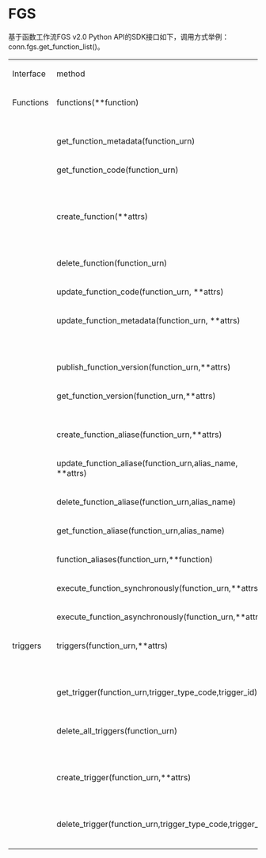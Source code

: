 # FGS<a name="sdk_12_0024"></a>

基于函数工作流FGS v2.0 Python API的SDK接口如下，调用方式举例：conn.fgs.get\_function\_list\(\)。

<a name="table131110432351"></a>
<table><tbody><tr id="row174391343143517"><td class="cellrowborder" valign="top" width="27.102710271027103%"><p id="p1043916437357"><a name="p1043916437357"></a><a name="p1043916437357"></a><span>Interface</span></p>
</td>
<td class="cellrowborder" valign="top" width="36.13361336133614%"><p id="p19439243123519"><a name="p19439243123519"></a><a name="p19439243123519"></a><span>method</span></p>
</td>
<td class="cellrowborder" valign="top" width="36.76367636763676%"><p id="p124391643113516"><a name="p124391643113516"></a><a name="p124391643113516"></a><span>API</span></p>
</td>
</tr>
<tr id="row84391943123513"><td class="cellrowborder" rowspan="16" valign="top" width="27.102710271027103%"><p id="p94392431354"><a name="p94392431354"></a><a name="p94392431354"></a><span>Functions</span></p>
</td>
<td class="cellrowborder" valign="top" width="36.13361336133614%"><p id="p186615332482"><a name="p186615332482"></a><a name="p186615332482"></a>functions(**function)</p>
</td>
<td class="cellrowborder" valign="top" width="36.76367636763676%"><p id="p94396437356"><a name="p94396437356"></a><a name="p94396437356"></a><span>GET /v2/{project_id}/fgs/functions?marker={marker}</span><span>&amp;</span><span>maxitems={maxitems}</span></p>
</td>
</tr>
<tr id="row16439443193513"><td class="cellrowborder" valign="top"><p id="p123370398489"><a name="p123370398489"></a><a name="p123370398489"></a>get_function_metadata(function_urn)</p>
</td>
<td class="cellrowborder" valign="top"><p id="p1944024363519"><a name="p1944024363519"></a><a name="p1944024363519"></a>GET /v2/{project_id}/fgs/functions/{function_urn}/config</p>
</td>
</tr>
<tr id="row1944074312356"><td class="cellrowborder" valign="top"><p id="p036394410482"><a name="p036394410482"></a><a name="p036394410482"></a>get_function_code(function_urn)</p>
</td>
<td class="cellrowborder" valign="top"><p id="p1844018436352"><a name="p1844018436352"></a><a name="p1844018436352"></a>GET</p>
<p id="p1244084318353"><a name="p1244084318353"></a><a name="p1244084318353"></a>/v2/{project_id}/fgs/functions/{function_urn}/code</p>
</td>
</tr>
<tr id="row1844018436359"><td class="cellrowborder" valign="top"><p id="p13360115312480"><a name="p13360115312480"></a><a name="p13360115312480"></a>create_function(**attrs)</p>
</td>
<td class="cellrowborder" valign="top"><p id="p174401843113514"><a name="p174401843113514"></a><a name="p174401843113514"></a>POST</p>
<p id="p6440154310351"><a name="p6440154310351"></a><a name="p6440154310351"></a>/v2/{project_id}/fgs/functions</p>
</td>
</tr>
<tr id="row1644064311358"><td class="cellrowborder" valign="top"><p id="p175827595483"><a name="p175827595483"></a><a name="p175827595483"></a>delete_function(function_urn)</p>
</td>
<td class="cellrowborder" valign="top"><p id="p184401143183513"><a name="p184401143183513"></a><a name="p184401143183513"></a>DELETE /v2/{project_id}/fgs/functions/{function_urn}</p>
</td>
</tr>
<tr id="row13440204383516"><td class="cellrowborder" valign="top"><p id="p1199116764916"><a name="p1199116764916"></a><a name="p1199116764916"></a>update_function_code(function_urn, **attrs)</p>
</td>
<td class="cellrowborder" valign="top"><p id="p1444014316357"><a name="p1444014316357"></a><a name="p1444014316357"></a>PUT /v2/{project_id}/fgs/functions/{function_urn}/code</p>
</td>
</tr>
<tr id="row1440114313510"><td class="cellrowborder" valign="top"><p id="p1387591210495"><a name="p1387591210495"></a><a name="p1387591210495"></a>update_function_metadata(function_urn, **attrs)</p>
</td>
<td class="cellrowborder" valign="top"><p id="p1244113439352"><a name="p1244113439352"></a><a name="p1244113439352"></a>PUT</p>
<p id="p16441843133513"><a name="p16441843133513"></a><a name="p16441843133513"></a>/v2/{project_id}/fgs/functions/{function_urn}/config</p>
</td>
</tr>
<tr id="row14441943183511"><td class="cellrowborder" valign="top"><p id="p88959174497"><a name="p88959174497"></a><a name="p88959174497"></a>publish_function_version(function_urn,**attrs)</p>
</td>
<td class="cellrowborder" valign="top"><p id="p19441144314359"><a name="p19441144314359"></a><a name="p19441144314359"></a>POST /v2/{project_id}/fgs/functions/{function_urn}/versions</p>
</td>
</tr>
<tr id="row24419434357"><td class="cellrowborder" valign="top"><p id="p17322725134914"><a name="p17322725134914"></a><a name="p17322725134914"></a>get_function_version(function_urn,**attrs)</p>
</td>
<td class="cellrowborder" valign="top"><p id="p64411943103514"><a name="p64411943103514"></a><a name="p64411943103514"></a>GET /v2/{project_id}/fgs/functions/{function_urn}/versions?marker={marker}&amp;maxitems={maxitems}</p>
</td>
</tr>
<tr id="row1441194310350"><td class="cellrowborder" valign="top"><p id="p77772029174914"><a name="p77772029174914"></a><a name="p77772029174914"></a>create_function_aliase(function_urn,**attrs)</p>
</td>
<td class="cellrowborder" valign="top"><p id="p164411743143515"><a name="p164411743143515"></a><a name="p164411743143515"></a>POST /v2/{project_id}/fgs/functions/{function_urn}/aliases</p>
</td>
</tr>
<tr id="row11441443153514"><td class="cellrowborder" valign="top"><p id="p1754973454914"><a name="p1754973454914"></a><a name="p1754973454914"></a>update_function_aliase(function_urn,alias_name, **attrs)</p>
</td>
<td class="cellrowborder" valign="top"><p id="p15441124313352"><a name="p15441124313352"></a><a name="p15441124313352"></a>PUT /v2/{project_id}/fgs/functions/{function_urn}/aliases/{alias_name}</p>
</td>
</tr>
<tr id="row8441154319355"><td class="cellrowborder" valign="top"><p id="p1756820458490"><a name="p1756820458490"></a><a name="p1756820458490"></a>delete_function_aliase(function_urn,alias_name)</p>
</td>
<td class="cellrowborder" valign="top"><p id="p6441194314358"><a name="p6441194314358"></a><a name="p6441194314358"></a>DELETE /v2/{project_id}/fgs/functions/{function_urn}/aliases/{alias_name}</p>
</td>
</tr>
<tr id="row6442194373512"><td class="cellrowborder" valign="top"><p id="p1048274916497"><a name="p1048274916497"></a><a name="p1048274916497"></a>get_function_aliase(function_urn,alias_name)</p>
</td>
<td class="cellrowborder" valign="top"><p id="p154421743193518"><a name="p154421743193518"></a><a name="p154421743193518"></a>GET /v2/{project_id}/fgs/functions/{function_urn}/aliases/{alias_name}</p>
</td>
</tr>
<tr id="row134421343203513"><td class="cellrowborder" valign="top"><p id="p183774530496"><a name="p183774530496"></a><a name="p183774530496"></a>function_aliases(function_urn,**function)</p>
</td>
<td class="cellrowborder" valign="top"><p id="p044274363516"><a name="p044274363516"></a><a name="p044274363516"></a>GET /v2/{project_id}/fgs/functions/{function_urn}/aliases</p>
</td>
</tr>
<tr id="row5442134383512"><td class="cellrowborder" valign="top"><p id="p18794135984912"><a name="p18794135984912"></a><a name="p18794135984912"></a>execute_function_synchronously(function_urn,**attrs)</p>
</td>
<td class="cellrowborder" valign="top"><p id="p0442943103520"><a name="p0442943103520"></a><a name="p0442943103520"></a>POST /v2/{project_id}/fgs/functions/{function_urn}/invocations</p>
</td>
</tr>
<tr id="row1544284383511"><td class="cellrowborder" valign="top"><p id="p1895515519500"><a name="p1895515519500"></a><a name="p1895515519500"></a>execute_function_asynchronously(function_urn,**attrs)</p>
</td>
<td class="cellrowborder" valign="top"><p id="p1844294353513"><a name="p1844294353513"></a><a name="p1844294353513"></a>POST /v2/{project_id}/fgs/functions/{function_urn}/invocations-async</p>
</td>
</tr>
<tr id="row2044217434352"><td class="cellrowborder" rowspan="5" valign="top" width="27.102710271027103%"><p id="p44421543193510"><a name="p44421543193510"></a><a name="p44421543193510"></a>triggers</p>
</td>
<td class="cellrowborder" valign="top" width="36.13361336133614%"><p id="p19699111025020"><a name="p19699111025020"></a><a name="p19699111025020"></a>triggers(function_urn,**attrs)</p>
</td>
<td class="cellrowborder" valign="top" width="36.76367636763676%"><p id="p194421543113510"><a name="p194421543113510"></a><a name="p194421543113510"></a>GET</p>
<p id="p1144210436353"><a name="p1144210436353"></a><a name="p1144210436353"></a>/v2/{project_id}/fgs/triggers/{function_urn}</p>
</td>
</tr>
<tr id="row144423433355"><td class="cellrowborder" valign="top"><p id="p713251710502"><a name="p713251710502"></a><a name="p713251710502"></a>get_trigger(function_urn,trigger_type_code,trigger_id)</p>
</td>
<td class="cellrowborder" valign="top"><p id="p17442144319359"><a name="p17442144319359"></a><a name="p17442144319359"></a>GET /v2/{project_id}/fgs/triggers/{function_urn}/{trigger_type_code}/{trigger_id}</p>
</td>
</tr>
<tr id="row544264317356"><td class="cellrowborder" valign="top"><p id="p188839227501"><a name="p188839227501"></a><a name="p188839227501"></a>delete_all_triggers(function_urn)</p>
</td>
<td class="cellrowborder" valign="top"><p id="p144422435359"><a name="p144422435359"></a><a name="p144422435359"></a>DELETE</p>
<p id="p1044213432351"><a name="p1044213432351"></a><a name="p1044213432351"></a>/v2/{project_id}/fgs/triggers/{function_urn}</p>
</td>
</tr>
<tr id="row34421443183520"><td class="cellrowborder" valign="top"><p id="p31401828125018"><a name="p31401828125018"></a><a name="p31401828125018"></a>create_trigger(function_urn,**attrs)</p>
</td>
<td class="cellrowborder" valign="top"><p id="p544317434352"><a name="p544317434352"></a><a name="p544317434352"></a>POST</p>
<p id="p244318435350"><a name="p244318435350"></a><a name="p244318435350"></a>/v2/{project_id}/fgs/triggers/{function_urn}</p>
</td>
</tr>
<tr id="row84431543183511"><td class="cellrowborder" valign="top"><p id="p139814341505"><a name="p139814341505"></a><a name="p139814341505"></a>delete_trigger(function_urn,trigger_type_code,trigger_id)</p>
</td>
<td class="cellrowborder" valign="top"><p id="p144431243103517"><a name="p144431243103517"></a><a name="p144431243103517"></a>DELETE /v2/{project_id}/fgs/triggers/{function_urn}/{trigger_type_code}/{trigger_id}</p>
</td>
</tr>
</tbody>
</table>

